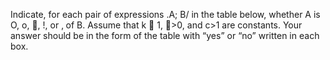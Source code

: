 
Indicate, for each pair of expressions .A; B/ in the table below, whether A is O, o,
, !, or ‚ of B. Assume that k  1, >0, and c>1 are constants. Your answer
should be in the form of the table with “yes” or “no” written in each box.
